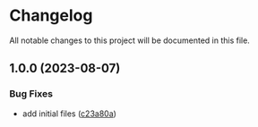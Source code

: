 # Changelog

All notable changes to this project will be documented in this file.

## 1.0.0 (2023-08-07)


### Bug Fixes

* add initial files ([c23a80a](https://github.com/ganexcloud/terraform-aws-prowler/commit/c23a80ac5f7d73c7d4256c1ac16b9cb44c8e92f6))
